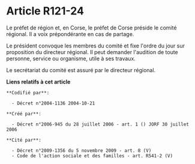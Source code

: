 # Article R121-24

Le préfet de région et, en Corse, le préfet de Corse préside le comité régional. Il a voix prépondérante en cas de partage.

Le président convoque les membres du comité et fixe l'ordre du jour sur proposition du directeur régional. Il peut demander
l'audition de toute personne, service ou organisme, utile à ses travaux.

Le secrétariat du comité est assuré par le directeur régional.

**Liens relatifs à cet article**

	**Codifié par**:

	  - Décret n°2004-1136 2004-10-21

	**Créé par**:

	  - Décret n°2006-945 du 28 juillet 2006 - art. 1 () JORF 30 juillet 2006

	**Cité par**:

	  - Décret n°2009-1356 du 5 novembre 2009 - art. 8 (V)
	  - Code de l'action sociale et des familles - art. R541-2 (V)
